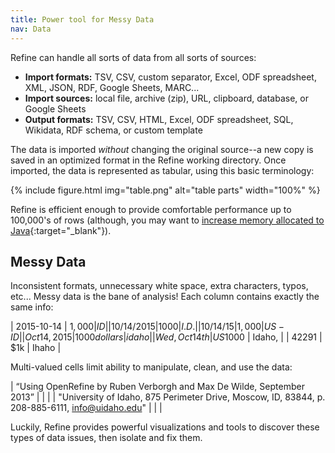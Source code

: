 ```yaml
---
title: Power tool for Messy Data
nav: Data
---
```


Refine can handle all sorts of data from all sorts of sources:

- **Import formats:** TSV, CSV, custom separator, Excel, ODF spreadsheet, XML, JSON, RDF, Google Sheets, MARC...
- **Import sources:** local file, archive (zip), URL, clipboard, database, or Google Sheets
- **Output formats:** TSV, CSV, HTML, Excel, ODF spreadsheet, SQL, Wikidata, RDF schema, or custom template

The data is imported *without* changing the original source--a new copy is saved in an optimized format in the Refine working directory.
Once imported, the data is represented as tabular, using this basic terminology: 

{% include figure.html img="table.png" alt="table parts" width="100%" %}

Refine is efficient enough to provide comfortable performance up to 100,000's of rows (although, you may want to [increase memory allocated to Java](https://github.com/OpenRefine/OpenRefine/wiki/FAQ:-Allocate-More-Memory){:target="_blank"}).

## Messy Data 

Inconsistent formats, unnecessary white space, extra characters, typos, etc... 
Messy data is the bane of analysis! 
Each column contains exactly the same info:

| 2015-10-14 | $1,000 | ID |
| 10/14/2015 | 1000 | I.D. |
| 10/14/15 | 1,000 | US-ID |
| Oct 14, 2015 | 1000 dollars | idaho |
| Wed, Oct 14th | US$1000 | Idaho, |
| 42291 | $1k | Ihaho |

Multi-valued cells limit ability to manipulate, clean, and use the data:

| “Using OpenRefine by Ruben Verborgh and Max De Wilde, September 2013” | | |
| "University of Idaho, 875 Perimeter Drive, Moscow, ID, 83844, p. 208-885-6111, info@uidaho.edu" | | |

Luckily, Refine provides powerful visualizations and tools to discover these types of data issues, then isolate and fix them.
